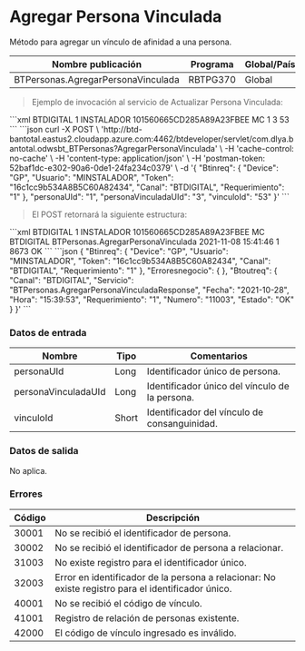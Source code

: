 # Agregar Persona Vinculada 

Método para agregar un vínculo de afinidad a una persona. 

Nombre publicación | Programa | Global/País 
--------- | ----------- | ----------- 
BTPersonas.AgregarPersonaVinculada | RBTPG370 | Global 

> Ejemplo de invocación al servicio de Actualizar Persona Vinculada: 

<code-group> 
<code-block title="XML" active> 
```xml 
<soapenv:Envelope xmlns:soapenv="http://schemas.xmlsoap.org/soap/envelope/" xmlns:bts="http://uy.com.dlya.bantotal/BTSOA/"> 
   <soapenv:Header/> 
   <soapenv:Body> 
      <bts:BTPersonas.AgregarPersonaVinculada> 
         <bts:Btinreq> 
            <bts:Canal>BTDIGITAL</bts:Canal> 
            <bts:Requerimiento>1</bts:Requerimiento> 
            <bts:Usuario>INSTALADOR</bts:Usuario> 
            <bts:Token>101560665CD285A89A23FBEE</bts:Token> 
            <bts:Device>MC</bts:Device> 
         </bts:Btinreq> 
         <bts:personaUId>1</bts:personaUId> 
         <bts:personaVinculadaUId>3</bts:personaVinculadaUId> 
         <bts:vinculoId>53</bts:vinculoId> 
      </bts:BTPersonas.AgregarPersonaVinculada> 
   </soapenv:Body> 
</soapenv:Envelope> 
``` 
</code-block> 

<code-block title="JSON"> 
```json 
curl -X POST \ 
	'http://btd-bantotal.eastus2.cloudapp.azure.com:4462/btdeveloper/servlet/com.dlya.bantotal.odwsbt_BTPersonas?AgregarPersonaVinculada' \ 
	-H 'cache-control: no-cache' \ 
	-H 'content-type: application/json' \ 
	-H 'postman-token: 52baf1dc-e302-90a6-0de1-24fa234c0379' \ 
	-d '{ 
	"Btinreq": { 
	  "Device": "GP", 
	  "Usuario": "MINSTALADOR", 
	  "Token": "16c1cc9b534A8B5C60A82434", 
	  "Canal": "BTDIGITAL", 
	  "Requerimiento": "1" 
	}, 
	"personaUId": "1", 
	"personaVinculadaUId": "3", 
	"vinculoId": "53" 
}' 
``` 
</code-block> 
</code-group> 

> El POST retornará la siguiente estructura: 

<code-group> 
<code-block title="XML" active> 
```xml 
<SOAP-ENV:Envelope xmlns:SOAP-ENV="http://schemas.xmlsoap.org/soap/envelope/" xmlns:xsd="http://www.w3.org/2001/XMLSchema" xmlns:SOAP-ENC="http://schemas.xmlsoap.org/soap/encoding/" xmlns:xsi="http://www.w3.org/2001/XMLSchema-instance"> 
   <SOAP-ENV:Body> 
      <BTPersonas.AgregarPersonaVinculadaResponse xmlns="http://uy.com.dlya.bantotal/BTSOA/"> 
         <Btinreq> 
            <Canal>BTDIGITAL</Canal> 
            <Requerimiento>1</Requerimiento> 
            <Usuario>INSTALADOR</Usuario> 
            <Token>101560665CD285A89A23FBEE</Token> 
            <Device>MC</Device> 
         </Btinreq> 
         <Erroresnegocio></Erroresnegocio> 
         <Btoutreq> 
            <Canal>BTDIGITAL</Canal> 
            <Servicio>BTPersonas.AgregarPersonaVinculada</Servicio> 
            <Fecha>2021-11-08</Fecha> 
            <Hora>15:41:46</Hora> 
            <Requerimiento>1</Requerimiento> 
            <Numero>8673</Numero> 
            <Estado>OK</Estado> 
         </Btoutreq> 
      </BTPersonas.AgregarPersonaVinculadaResponse> 
   </SOAP-ENV:Body> 
</SOAP-ENV:Envelope> 
``` 
</code-block> 

<code-block title="JSON"> 
```json 
{ 
    "Btinreq": { 
	    "Device": "GP", 
	    "Usuario": "MINSTALADOR", 
	    "Token": "16c1cc9b534A8B5C60A82434", 
	    "Canal": "BTDIGITAL", 
	    "Requerimiento": "1" 
    }, 
    "Erroresnegocio": { 
    }, 
    "Btoutreq": { 
        "Canal": "BTDIGITAL", 
        "Servicio": "BTPersonas.AgregarPersonaVinculadaResponse", 
        "Fecha": "2021-10-28", 
        "Hora": "15:39:53", 
        "Requerimiento": "1", 
        "Numero": "11003", 
        "Estado": "OK" 
    } 
}' 
``` 
</code-block> 
</code-group> 

### Datos de entrada 

Nombre | Tipo | Comentarios 
--------- | ----------- | ----------- 
personaUId | Long | Identificador único de persona. 
personaVinculadaUId | Long | Identificador único del vínculo de la persona. 
vinculoId | Short | Identificador del vínculo de consanguinidad. 

### Datos de salida 

No aplica. 

### Errores 

Código | Descripción 
----------- | ----------- 
30001 | No se recibió el identificador de persona. 
30002 | No se recibió el identificador de persona a relacionar. 
31003 | No existe registro para el identificador único. 
32003 | Error en identificador de la persona a relacionar: No existe registro para el identificador único. 
40001 | No se recibió el código de vínculo. 
41001 | Registro de relación de personas existente. 
42000 | El código de vínculo ingresado es inválido. 

 
